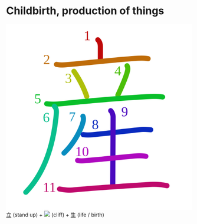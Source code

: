 # Childbirth, production of things
![産](../kanji-colorize/7523.svg)
[立](立.md) (stand up) + ![](http://www.kanjidamage.com/assets/radsmall/cliff-033238b92aaa33526a3a50e8bed76b9510ef3410ce06897784bf7d2f0a51958d.jpg) (cliff) + [生](生.md) (life / birth)